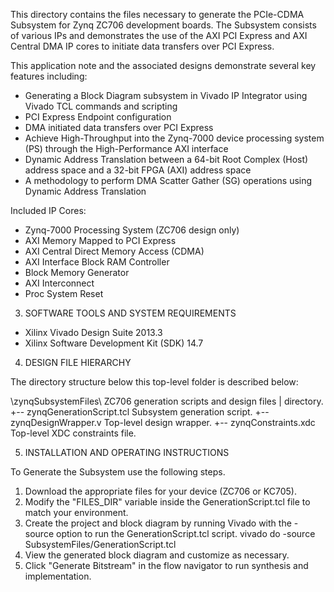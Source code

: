 
This directory contains the files necessary to generate the PCIe-CDMA 
Subsystem for Zynq ZC706 development boards. The 
Subsystem consists of various IPs and demonstrates the use of the AXI PCI
Express and AXI Central DMA IP cores to initiate data transfers over
PCI Express.

This application note and the associated designs demonstrate several key
features including:
  - Generating a Block Diagram subsystem in Vivado IP Integrator using 
    Vivado TCL commands and scripting
  - PCI Express Endpoint configuration
  - DMA initiated data transfers over PCI Express
  - Achieve High-Throughput into the Zynq-7000 device processing system 
    (PS) through the High-Performance AXI interface
  - Dynamic Address Translation between a 64-bit Root Complex (Host) 
    address space and a 32-bit FPGA (AXI) address space
  - A methodology to perform DMA Scatter Gather (SG) operations using 
    Dynamic Address Translation

Included IP Cores:
  - Zynq-7000 Processing System (ZC706 design only)
  - AXI Memory Mapped to PCI Express
  - AXI Central Direct Memory Access (CDMA)
  - AXI Interface Block RAM Controller
  - Block Memory Generator
  - AXI Interconnect
  - Proc System Reset


3. SOFTWARE TOOLS AND SYSTEM REQUIREMENTS

* Xilinx Vivado Design Suite 2013.3
* Xilinx Software Development Kit (SDK) 14.7


4. DESIGN FILE HIERARCHY

The directory structure below this top-level folder is described 
below:

\zynqSubsystemFiles\             ZC706 generation scripts and design files
 |                               directory.
 +-- zynqGenerationScript.tcl    Subsystem generation script.
 +-- zynqDesignWrapper.v         Top-level design wrapper.
 +-- zynqConstraints.xdc         Top-level XDC constraints file. 


5. INSTALLATION AND OPERATING INSTRUCTIONS 

To Generate the Subsystem use the following steps.
  1) Download the appropriate files for your device (ZC706 or KC705).
  2) Modify the "FILES_DIR" variable inside the <Device>GenerationScript.tcl
      file to match your environment.
  3) Create the project and block diagram by running Vivado with the -source 
      option to run the <Device>GenerationScript.tcl script.
          vivado do -source <Device>SubsystemFiles/<Device>GenerationScript.tcl
  4) View the generated block diagram and customize as necessary.
  5) Click "Generate Bitstream" in the flow navigator to run synthesis and
      implementation.

